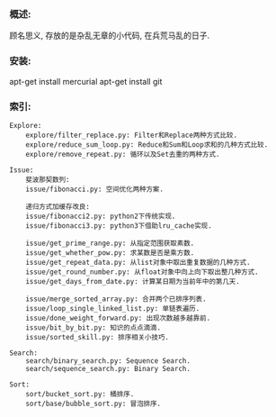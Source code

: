 ### 概述:
顾名思义, 存放的是杂乱无章的小代码, 在兵荒马乱的日子.


### 安装:
apt-get install mercurial
apt-get install git

### 索引:
    Explore:
        explore/filter_replace.py: Filter和Replace两种方式比较.
        explore/reduce_sum_loop.py: Reduce和Sum和Loop求和的几种方式比较.
        explore/remove_repeat.py: 循环以及Set去重的两种方式.

    Issue:
        斐波那契数列:
        issue/fibonacci.py: 空间优化两种方案.
        
        递归方式加缓存改良:
        issue/fibonacci2.py: python2下传统实现.
        issue/fibonacci3.py: python3下借助lru_cache实现.
        
        issue/get_prime_range.py: 从指定范围获取素数.
        issue/get_whether_pow.py: 求某数是否是乘方数.
        issue/get_repeat_data.py: 从list对象中取出重复数据的几种方式.
        issue/get_round_number.py: 从float对象中向上向下取出整几种方式.
        issue/get_days_from_date.py: 计算某日期为当前年中的第几天.
        
        issue/merge_sorted_array.py: 合并两个已排序列表.
        issue/loop_single_linked_list.py: 单链表遍历.
        issue/done_weight_forward.py: 出现次数越多越靠前.
        issue/bit_by_bit.py: 知识的点点滴滴.
        issue/sorted_skill.py: 排序相关小技巧.

    Search:
        search/binary_search.py: Sequence Search.
        search/sequence_search.py: Binary Search.
        
    Sort:
        sort/bucket_sort.py: 桶排序.
        sort/base/bubble_sort.py: 冒泡排序.

